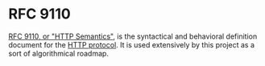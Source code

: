 # RFC 9110

[RFC 9110, or "HTTP Semantics"](https://www.rfc-editor.org/rfc/rfc9110.html), is the syntactical
and behavioral definition document for the [HTTP protocol](./http-definition.md). It is used extensively
by this project as a sort of algorithmical roadmap.
